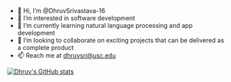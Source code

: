 - 👋 Hi, I’m @DhruvSrivastava-16
- 👀 I’m interested in software development
- 🌱 I’m currently learning natural language processing and app development
- 💞️ I’m looking to collaborate on exciting projects that can be delivered as a complete product
- 📫 Reach me at dhruvsri@usc.edu

[![Dhruv's GitHub stats](https://github-readme-stats.vercel.app/api?username=DhruvSrivastava-16&theme=dracula)](https://github.com/anuraghazra/github-readme-stats)


<!---
DhruvSrivastava-16/DhruvSrivastava-16 is a ✨ special ✨ repository because its `README.md` (this file) appears on your GitHub profile.
You can click the Preview link to take a look at your changes.
--->
